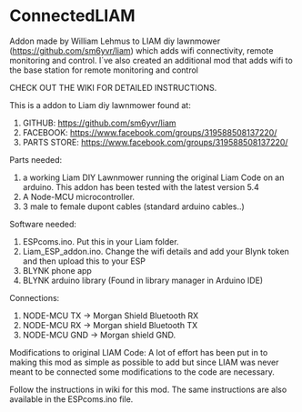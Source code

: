 # ConnectedLIAM
Addon made by William Lehmus to LIAM diy lawnmower (https://github.com/sm6yvr/liam) which adds wifi connectivity, remote monitoring and control. 
I´ve also created an additional mod that adds wifi to the base station for remote monitoring and control

CHECK OUT THE WIKI FOR DETAILED INSTRUCTIONS. 

This is a addon to Liam diy lawnmower found at:
1) GITHUB: https://github.com/sm6yvr/liam
2) FACEBOOK: https://www.facebook.com/groups/319588508137220/
3) PARTS STORE: https://www.facebook.com/groups/319588508137220/

Parts needed:
1) a working Liam DIY Lawnmower running the original Liam Code on an arduino. This addon has been tested with the latest version 5.4 
2) A Node-MCU microcontroller.
3) 3 male to female dupont cables (standard arduino cables..) 

Software needed:
1) ESPcoms.ino. Put this in your Liam folder.
2) Liam_ESP_addon.ino. Change the wifi details and add your Blynk token and then upload this to your ESP
3) BLYNK phone app
4) BLYNK arduino library (Found in library manager in Arduino IDE)

Connections:
1) NODE-MCU TX -> Morgan Shield Bluetooth RX
2) NODE-MCU RX -> Morgan shield Bluetooth TX
3) NODE-MCU GND -> Morgan shield GND. 

Modifications to original LIAM Code:
A lot of effort has been put in to making this mod as simple as possible to add but
since LIAM was never meant to be connected some modifications to the code are necessary. 

Follow the instructions in wiki for this mod. 
The same instructions are also available in the ESPcoms.ino file. 


